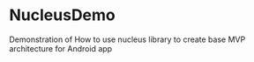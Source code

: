 # NucleusDemo
Demonstration of How to use nucleus library to create base MVP architecture for Android app
